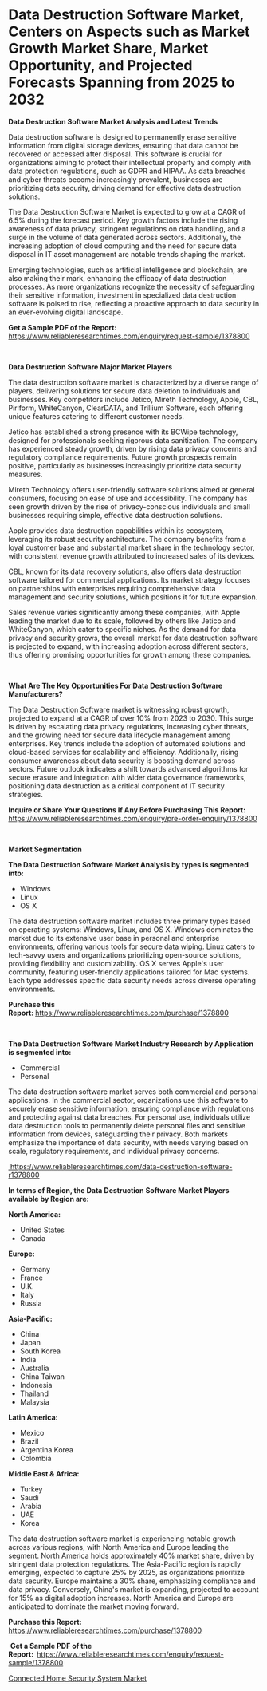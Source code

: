<p><h1>Data Destruction Software Market, Centers on Aspects such as Market Growth Market Share, Market Opportunity, and Projected Forecasts Spanning from 2025 to 2032</h1></p><p><strong>Data Destruction Software Market Analysis and Latest Trends</strong></p>
<p><p>Data destruction software is designed to permanently erase sensitive information from digital storage devices, ensuring that data cannot be recovered or accessed after disposal. This software is crucial for organizations aiming to protect their intellectual property and comply with data protection regulations, such as GDPR and HIPAA. As data breaches and cyber threats become increasingly prevalent, businesses are prioritizing data security, driving demand for effective data destruction solutions.</p><p>The Data Destruction Software Market is expected to grow at a CAGR of 6.5% during the forecast period. Key growth factors include the rising awareness of data privacy, stringent regulations on data handling, and a surge in the volume of data generated across sectors. Additionally, the increasing adoption of cloud computing and the need for secure data disposal in IT asset management are notable trends shaping the market. </p><p>Emerging technologies, such as artificial intelligence and blockchain, are also making their mark, enhancing the efficacy of data destruction processes. As more organizations recognize the necessity of safeguarding their sensitive information, investment in specialized data destruction software is poised to rise, reflecting a proactive approach to data security in an ever-evolving digital landscape.</p></p>
<p><strong>Get a Sample PDF of the Report:&nbsp;</strong> <a href="https://www.reliableresearchtimes.com/enquiry/request-sample/1378800?utm_campaign=3005&utm_medium=2&utm_source=Github&utm_content=ia&utm_term=09032025&utm_id=data-destruction-software">https://www.reliableresearchtimes.com/enquiry/request-sample/1378800</a></p>
<p>&nbsp;</p>
<p><strong>Data Destruction Software Major Market Players</strong></p>
<p><p>The data destruction software market is characterized by a diverse range of players, delivering solutions for secure data deletion to individuals and businesses. Key competitors include Jetico, Mireth Technology, Apple, CBL, Piriform, WhiteCanyon, ClearDATA, and Trillium Software, each offering unique features catering to different customer needs.</p><p>Jetico has established a strong presence with its BCWipe technology, designed for professionals seeking rigorous data sanitization. The company has experienced steady growth, driven by rising data privacy concerns and regulatory compliance requirements. Future growth prospects remain positive, particularly as businesses increasingly prioritize data security measures.</p><p>Mireth Technology offers user-friendly software solutions aimed at general consumers, focusing on ease of use and accessibility. The company has seen growth driven by the rise of privacy-conscious individuals and small businesses requiring simple, effective data destruction solutions. </p><p>Apple provides data destruction capabilities within its ecosystem, leveraging its robust security architecture. The company benefits from a loyal customer base and substantial market share in the technology sector, with consistent revenue growth attributed to increased sales of its devices.</p><p>CBL, known for its data recovery solutions, also offers data destruction software tailored for commercial applications. Its market strategy focuses on partnerships with enterprises requiring comprehensive data management and security solutions, which positions it for future expansion.</p><p>Sales revenue varies significantly among these companies, with Apple leading the market due to its scale, followed by others like Jetico and WhiteCanyon, which cater to specific niches. As the demand for data privacy and security grows, the overall market for data destruction software is projected to expand, with increasing adoption across different sectors, thus offering promising opportunities for growth among these companies.</p></p>
<p>&nbsp;</p>
<p><strong>What Are The Key Opportunities For Data Destruction Software Manufacturers?</strong></p>
<p><p>The Data Destruction Software market is witnessing robust growth, projected to expand at a CAGR of over 10% from 2023 to 2030. This surge is driven by escalating data privacy regulations, increasing cyber threats, and the growing need for secure data lifecycle management among enterprises. Key trends include the adoption of automated solutions and cloud-based services for scalability and efficiency. Additionally, rising consumer awareness about data security is boosting demand across sectors. Future outlook indicates a shift towards advanced algorithms for secure erasure and integration with wider data governance frameworks, positioning data destruction as a critical component of IT security strategies.</p></p>
<p><strong>Inquire or Share Your Questions If Any Before Purchasing This Report:</strong> <a href="https://www.reliableresearchtimes.com/enquiry/pre-order-enquiry/1378800?utm_campaign=3005&utm_medium=2&utm_source=Github&utm_content=ia&utm_term=09032025&utm_id=data-destruction-software">https://www.reliableresearchtimes.com/enquiry/pre-order-enquiry/1378800</a></p>
<p>&nbsp;</p>
<p><strong>Market Segmentation</strong></p>
<p><strong>The Data Destruction Software Market Analysis by types is segmented into:</strong></p>
<p><ul><li>Windows</li><li>Linux</li><li>OS X</li></ul></p>
<p><p>The data destruction software market includes three primary types based on operating systems: Windows, Linux, and OS X. Windows dominates the market due to its extensive user base in personal and enterprise environments, offering various tools for secure data wiping. Linux caters to tech-savvy users and organizations prioritizing open-source solutions, providing flexibility and customizability. OS X serves Apple's user community, featuring user-friendly applications tailored for Mac systems. Each type addresses specific data security needs across diverse operating environments.</p></p>
<p><strong>Purchase this Report:&nbsp;</strong><a href="https://www.reliableresearchtimes.com/purchase/1378800?utm_campaign=3005&utm_medium=2&utm_source=Github&utm_content=ia&utm_term=09032025&utm_id=data-destruction-software">https://www.reliableresearchtimes.com/purchase/1378800</a></p>
<p>&nbsp;</p>
<p><strong>The Data Destruction Software Market Industry Research by Application is segmented into:</strong></p>
<p><ul><li>Commercial</li><li>Personal</li></ul></p>
<p><p>The data destruction software market serves both commercial and personal applications. In the commercial sector, organizations use this software to securely erase sensitive information, ensuring compliance with regulations and protecting against data breaches. For personal use, individuals utilize data destruction tools to permanently delete personal files and sensitive information from devices, safeguarding their privacy. Both markets emphasize the importance of data security, with needs varying based on scale, regulatory requirements, and individual privacy concerns.</p></p>
<p><a href="https://www.reliableresearchtimes.com/data-destruction-software-r1378800?utm_campaign=3005&utm_medium=2&utm_source=Github&utm_content=ia&utm_term=09032025&utm_id=data-destruction-software">&nbsp;https://www.reliableresearchtimes.com/data-destruction-software-r1378800</a></p>
<p><strong>In terms of Region, the Data Destruction Software Market Players available by Region are:</strong></p>
<p>
    <p> <strong> North America: </strong>
        <ul>
            <li>United States</li>
            <li>Canada</li>
        </ul>
        </p> 
    <p> <strong> Europe: </strong>
        <ul>
            <li>Germany</li>
            <li>France</li>
            <li>U.K.</li>
            <li>Italy</li>
            <li>Russia</li>
        </ul>
        </p> 
    <p> <strong> Asia-Pacific: </strong>
        <ul>
            <li>China</li>
            <li>Japan</li>
            <li>South Korea</li>
            <li>India</li>
            <li>Australia</li>
            <li>China Taiwan</li>
            <li>Indonesia</li>
            <li>Thailand</li>
            <li>Malaysia</li>
        </ul>
        </p> 
    <p> <strong> Latin America: </strong>
        <ul>
            <li>Mexico</li>
            <li>Brazil</li>
            <li>Argentina Korea</li>
            <li>Colombia</li>
        </ul>
        </p> 
    <p> <strong> Middle East & Africa: </strong>
        <ul>
            <li>Turkey</li>
            <li>Saudi</li>
            <li>Arabia</li>
            <li>UAE</li>
            <li>Korea</li>
        </ul>
    </p>
    </p>
<p><p>The data destruction software market is experiencing notable growth across various regions, with North America and Europe leading the segment. North America holds approximately 40% market share, driven by stringent data protection regulations. The Asia-Pacific region is rapidly emerging, expected to capture 25% by 2025, as organizations prioritize data security. Europe maintains a 30% share, emphasizing compliance and data privacy. Conversely, China's market is expanding, projected to account for 15% as digital adoption increases. North America and Europe are anticipated to dominate the market moving forward.</p></p>
<p><strong>Purchase this Report: </strong><a href="https://www.reliableresearchtimes.com/purchase/1378800?utm_campaign=3005&utm_medium=2&utm_source=Github&utm_content=ia&utm_term=09032025&utm_id=data-destruction-software">https://www.reliableresearchtimes.com/purchase/1378800</a></p>
<p>&nbsp;<strong>Get a Sample PDF of the Report:&nbsp;&nbsp;</strong><a href="https://www.reliableresearchtimes.com/enquiry/request-sample/1378800?utm_campaign=3005&utm_medium=2&utm_source=Github&utm_content=ia&utm_term=09032025&utm_id=data-destruction-software">https://www.reliableresearchtimes.com/enquiry/request-sample/1378800</a></p>
<p><strong></strong></p>
<p><p><a href="https://github.com/deyniphytic/Market-Research-Report-List-1/blob/main/connected-home-security-system-market.md?utm_campaign=3005&utm_medium=2&utm_source=Github&utm_content=ia&utm_term=09032025&utm_id=data-destruction-software">Connected Home Security System Market</a></p></p>